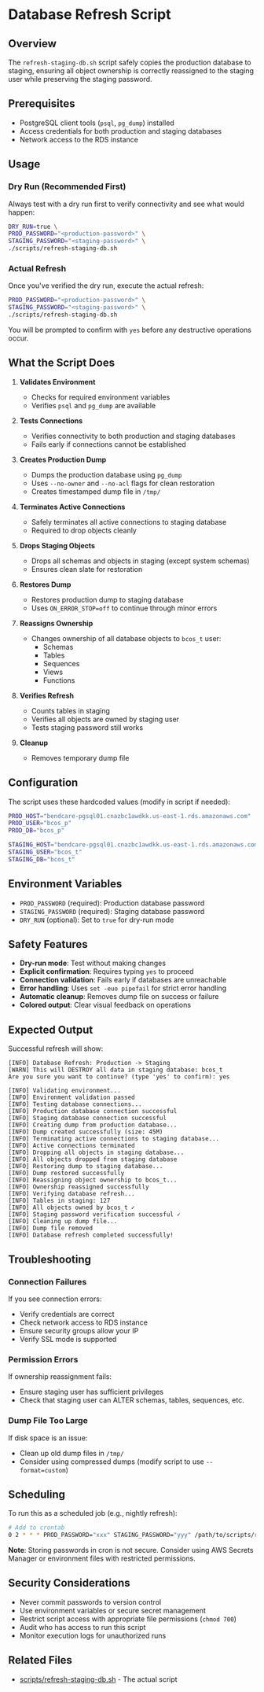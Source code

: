 # Database Refresh Script

## Overview

The `refresh-staging-db.sh` script safely copies the production database to staging, ensuring all object ownership is correctly reassigned to the staging user while preserving the staging password.

## Prerequisites

- PostgreSQL client tools (`psql`, `pg_dump`) installed
- Access credentials for both production and staging databases
- Network access to the RDS instance

## Usage

### Dry Run (Recommended First)

Always test with a dry run first to verify connectivity and see what would happen:

```bash
DRY_RUN=true \
PROD_PASSWORD="<production-password>" \
STAGING_PASSWORD="<staging-password>" \
./scripts/refresh-staging-db.sh
```

### Actual Refresh

Once you've verified the dry run, execute the actual refresh:

```bash
PROD_PASSWORD="<production-password>" \
STAGING_PASSWORD="<staging-password>" \
./scripts/refresh-staging-db.sh
```

You will be prompted to confirm with `yes` before any destructive operations occur.

## What the Script Does

1. **Validates Environment**
   - Checks for required environment variables
   - Verifies `psql` and `pg_dump` are available

2. **Tests Connections**
   - Verifies connectivity to both production and staging databases
   - Fails early if connections cannot be established

3. **Creates Production Dump**
   - Dumps the production database using `pg_dump`
   - Uses `--no-owner` and `--no-acl` flags for clean restoration
   - Creates timestamped dump file in `/tmp/`

4. **Terminates Active Connections**
   - Safely terminates all active connections to staging database
   - Required to drop objects cleanly

5. **Drops Staging Objects**
   - Drops all schemas and objects in staging (except system schemas)
   - Ensures clean slate for restoration

6. **Restores Dump**
   - Restores production dump to staging database
   - Uses `ON_ERROR_STOP=off` to continue through minor errors

7. **Reassigns Ownership**
   - Changes ownership of all database objects to `bcos_t` user:
     - Schemas
     - Tables
     - Sequences
     - Views
     - Functions

8. **Verifies Refresh**
   - Counts tables in staging
   - Verifies all objects are owned by staging user
   - Tests staging password still works

9. **Cleanup**
   - Removes temporary dump file

## Configuration

The script uses these hardcoded values (modify in script if needed):

```bash
PROD_HOST="bendcare-pgsql01.cnazbc1awdkk.us-east-1.rds.amazonaws.com"
PROD_USER="bcos_p"
PROD_DB="bcos_p"

STAGING_HOST="bendcare-pgsql01.cnazbc1awdkk.us-east-1.rds.amazonaws.com"
STAGING_USER="bcos_t"
STAGING_DB="bcos_t"
```

## Environment Variables

- `PROD_PASSWORD` (required): Production database password
- `STAGING_PASSWORD` (required): Staging database password
- `DRY_RUN` (optional): Set to `true` for dry-run mode

## Safety Features

- **Dry-run mode**: Test without making changes
- **Explicit confirmation**: Requires typing `yes` to proceed
- **Connection validation**: Fails early if databases are unreachable
- **Error handling**: Uses `set -euo pipefail` for strict error handling
- **Automatic cleanup**: Removes dump file on success or failure
- **Colored output**: Clear visual feedback on operations

## Expected Output

Successful refresh will show:

```
[INFO] Database Refresh: Production -> Staging
[WARN] This will DESTROY all data in staging database: bcos_t
Are you sure you want to continue? (type 'yes' to confirm): yes

[INFO] Validating environment...
[INFO] Environment validation passed
[INFO] Testing database connections...
[INFO] Production database connection successful
[INFO] Staging database connection successful
[INFO] Creating dump from production database...
[INFO] Dump created successfully (size: 45M)
[INFO] Terminating active connections to staging database...
[INFO] Active connections terminated
[INFO] Dropping all objects in staging database...
[INFO] All objects dropped from staging database
[INFO] Restoring dump to staging database...
[INFO] Dump restored successfully
[INFO] Reassigning object ownership to bcos_t...
[INFO] Ownership reassigned successfully
[INFO] Verifying database refresh...
[INFO] Tables in staging: 127
[INFO] All objects owned by bcos_t ✓
[INFO] Staging password verification successful ✓
[INFO] Cleaning up dump file...
[INFO] Dump file removed
[INFO] Database refresh completed successfully!
```

## Troubleshooting

### Connection Failures

If you see connection errors:
- Verify credentials are correct
- Check network access to RDS instance
- Ensure security groups allow your IP
- Verify SSL mode is supported

### Permission Errors

If ownership reassignment fails:
- Ensure staging user has sufficient privileges
- Check that staging user can ALTER schemas, tables, sequences, etc.

### Dump File Too Large

If disk space is an issue:
- Clean up old dump files in `/tmp/`
- Consider using compressed dumps (modify script to use `--format=custom`)

## Scheduling

To run this as a scheduled job (e.g., nightly refresh):

```bash
# Add to crontab
0 2 * * * PROD_PASSWORD="xxx" STAGING_PASSWORD="yyy" /path/to/scripts/refresh-staging-db.sh >> /var/log/db-refresh.log 2>&1
```

**Note**: Storing passwords in cron is not secure. Consider using AWS Secrets Manager or environment files with restricted permissions.

## Security Considerations

- Never commit passwords to version control
- Use environment variables or secure secret management
- Restrict script access with appropriate file permissions (`chmod 700`)
- Audit who has access to run this script
- Monitor execution logs for unauthorized runs

## Related Files

- [scripts/refresh-staging-db.sh](./refresh-staging-db.sh) - The actual script
